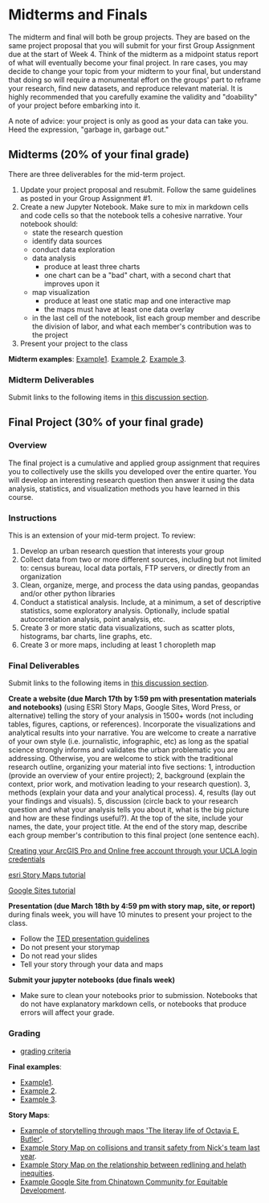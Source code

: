 # Midterms and Finals
The midterm and final will both be group projects. They are based on the same project proposal that you will submit for your first Group Assignment due at the start of Week 4. Think of the midterm as a midpoint status report of what will eventually become your final project. In rare cases, you may decide to change your topic from your midterm to your final, but understand that doing so will require a monumental effort on the groups' part to reframe your research, find new datasets, and reproduce relevant material. It is highly recommended that you carefully examine the validity and "doability" of your project before embarking into it. 

A note of advice: your project is only as good as your data can take you. Heed the expression, "garbage in, garbage out."

## Midterms (20% of your final grade)
There are three deliverables for the mid-term project.
1. Update your project proposal and resubmit. Follow the same guidelines as posted in your Group Assignment #1.
1. Create a new Jupyter Notebook. Make sure to mix in markdown cells and code cells so that the notebook tells a cohesive narrative. Your notebook should:
      - state the research question
      - identify data sources
      - conduct data exploration
      - data analysis
         - produce at least three charts
         - one chart can be a "bad" chart, with a second chart that improves upon it
      - map visualization 
         - produce at least one static map and one interactive map
         - the maps must have at least one data overlay
      - in the last cell of the notebook, list each group member and describe the division of labor, and what each member's contribution was to the project
1. Present your project to the class

**Midterm examples**: 
[Example1](https://docs.google.com/presentation/d/1LK8kfe81yTH3XZDW4RjxljfGGxGyHpbh/edit?usp=sharing&ouid=114100702949630940115&rtpof=true&sd=true). [Example 2](https://docs.google.com/presentation/d/1DyK2YsIfRXRNBksoDekrZJwP6OHZ1fY0yn7ivzh3ZSA/edit?usp=sharing). [Example 3](https://docs.google.com/presentation/d/1ReRYwWcoKqMlBuCwZ2W5z5HkcoUTXymV-OSPSwMkM9Y/edit?usp=sharing).

### Midterm Deliverables

Submit links to the following items in [this discussion section](https://github.com/cgiamarino9/25W-UP221/discussions/9).
   

## Final Project (30% of your final grade)
### Overview
The final project is a cumulative and applied group assignment that requires you to collectively use the skills you developed over the entire quarter. You will develop an interesting research question then answer it using the data analysis, statistics, and visualization methods you have learned in this course.

### Instructions

This is an extension of your mid-term project. To review:

1. Develop an urban research question that interests your group
1. Collect data from two or more different sources, including but not limited to: census bureau, local data portals, FTP servers, or directly from an organization
1. Clean, organize, merge, and process the data using pandas, geopandas and/or other python libraries
1. Conduct a statistical analysis. Include, at a minimum, a set of descriptive statistics, some exploratory analysis. Optionally, include spatial autocorrelation analysis, point analysis, etc.
1. Create 3 or more static data visualizations, such as scatter plots, histograms, bar charts, line graphs, etc.
1. Create 3 or more maps, including at least 1 choropleth map

### Final Deliverables

Submit links to the following items in [this discussion section](hhttps://github.com/cgiamarino9/25W-UP221/discussions/11).

**Create a website (due March 17th by 1:59 pm with presentation materials and notebooks)** (using ESRI Story Maps, Google Sites, Word Press, or alternative) telling the story of your analysis in 1500+ words (not including tables, figures, captions, or references). Incorporate the visualizations and analytical results into your narrative. You are welcome to create a narrative of your own style (i.e. journalistic, infographic, etc) as long as the spatial science strongly informs and validates the urban problematic you are addressing. Otherwise, you are welcome to stick with the traditional research outline, organizing your material into five sections: 1, introduction (provide an overview of your entire project); 2, background (explain the context, prior work, and motivation leading to your research question). 3, methods (explain your data and your analytical process). 4, results (lay out your findings and visuals). 5, discussion (circle back to your research question and what your analysis tells you about it, what is the big picture and how are these findings useful?). At the top of the site, include your names, the date, your project title. At the end of the story map, describe each group member's contribution to this final project (one sentence each).

[Creating your ArcGIS Pro and Online free account through your UCLA login credentials](https://guides.library.ucla.edu/c.php?g=1268157&p=9300192)

[esri Story Maps tutorial](https://storymaps.arcgis.com/stories/cea22a609a1d4cccb8d54c650b595bc4)

[Google Sites tutorial](https://support.google.com/sites/answer/6372878?hl=en)

**Presentation (due March 18th by 4:59 pm with story map, site, or report)** during finals week, you will have 10 minutes to present your project to the class.

*  Follow the [TED presentation guidelines](https://www.ted.com/participate/organize-a-local-tedx-event/tedx-organizer-guide/speakers-program/prepare-your-speaker/create-prepare-slides)
*  Do not present your storymap
*  Do not read your slides
*  Tell your story through your data and maps

**Submit your jupyter notebooks (due finals week)**

*  Make sure to clean your notebooks prior to submission. Notebooks that do not have explanatory markdown cells, or notebooks that produce errors will affect your grade.

### Grading

- [grading criteria](https://github.com/cgiamarino9/25W-UP221?tab=readme-ov-file#grading-criteria)

**Final examples**: 
* [Example1](https://docs.google.com/presentation/d/1hhmEXRqUheoIrORC4sREa3TFJ6OBkmeR/edit?usp=sharing&ouid=114100702949630940115&rtpof=true&sd=true). 
* [Example 2](https://docs.google.com/presentation/d/1Mq0MnkH4wDH6sTjfQcTFAESgKQlO2HZFm3UKi7Q2b6M/edit?usp=sharing). 
* [Example 3](https://docs.google.com/presentation/d/1_CAiY4MHeYh7dKEos-bIXYskkd7-G9jEti5-aMSK5SI/edit?usp=sharing).

**Story Maps**: 
* [Example of storytelling through maps 'The literay life of Octavia E. Butler'](https://www.latimes.com/projects/la-libraries-octavia-butler-books-life/).
* [Example Story Map on collisions and transit safety from Nick's team last year](https://arcg.is/141L010). 
* [Example Story Map on the relationship between redlining and helath inequities](https://arcg.is/0Ca0Cm). 
* [Example Google Site from Chinatown Community for Equitable Development](https://sites.google.com/g.ucla.edu/up221-chinatown?pli=1). 
